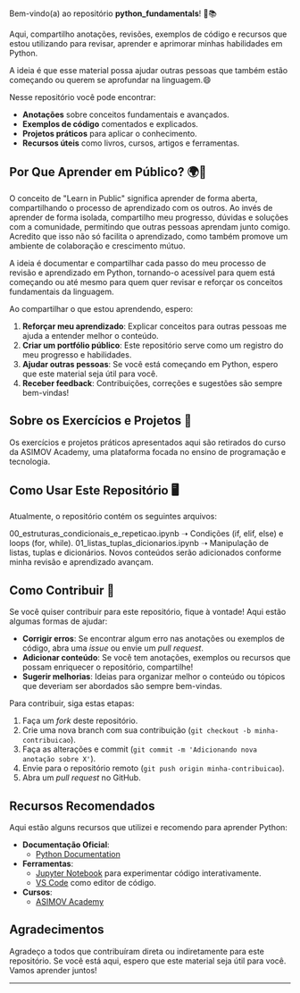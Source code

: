 Bem-vindo(a) ao repositório **python_fundamentals**! 🐍📚

Aqui, compartilho anotações, revisões, exemplos de código e recursos que estou utilizando para revisar, aprender e aprimorar minhas habilidades em Python. 

A ideia é que esse material possa ajudar outras pessoas que também estão começando ou querem se aprofundar na linguagem.😄

Nesse repositório você pode encontrar:

- **Anotações** sobre conceitos fundamentais e avançados.
- **Exemplos de código** comentados e explicados.
- **Projetos práticos** para aplicar o conhecimento.
- **Recursos úteis** como livros, cursos, artigos e ferramentas.

## Por Que Aprender em Público? 🌍📖

O conceito de "Learn in Public" significa aprender de forma aberta, compartilhando o processo de aprendizado com os outros. Ao invés de aprender de forma isolada, compartilho meu progresso, dúvidas e soluções com a comunidade, permitindo que outras pessoas aprendam junto comigo. Acredito que isso não só facilita o aprendizado, como também promove um ambiente de colaboração e crescimento mútuo.

A ideia é documentar e compartilhar cada passo do meu processo de revisão e aprendizado em Python, tornando-o acessível para quem está começando ou até mesmo para quem quer revisar e reforçar os conceitos fundamentais da linguagem.

Ao compartilhar o que estou aprendendo, espero:

1. **Reforçar meu aprendizado**: Explicar conceitos para outras pessoas me ajuda a entender melhor o conteúdo.
2. **Criar um portfólio público**: Este repositório serve como um registro do meu progresso e habilidades.
3. **Ajudar outras pessoas**: Se você está começando em Python, espero que este material seja útil para você.
4. **Receber feedback**: Contribuições, correções e sugestões são sempre bem-vindas!

## Sobre os Exercícios e Projetos 🌟

Os exercícios e projetos práticos apresentados aqui são retirados do curso da ASIMOV Academy, uma plataforma focada no ensino de programação e tecnologia.

## Como Usar Este Repositório 🖥️

Atualmente, o repositório contém os seguintes arquivos:

00_estruturas_condicionais_e_repeticao.ipynb ➝ Condições (if, elif, else) e loops (for, while).
01_listas_tuplas_dicionarios.ipynb ➝ Manipulação de listas, tuplas e dicionários.
Novos conteúdos serão adicionados conforme minha revisão e aprendizado avançam.

## Como Contribuir 🤝

Se você quiser contribuir para este repositório, fique à vontade! Aqui estão algumas formas de ajudar:

- **Corrigir erros**: Se encontrar algum erro nas anotações ou exemplos de código, abra uma *issue* ou envie um *pull request*.
- **Adicionar conteúdo**: Se você tem anotações, exemplos ou recursos que possam enriquecer o repositório, compartilhe!
- **Sugerir melhorias**: Ideias para organizar melhor o conteúdo ou tópicos que deveriam ser abordados são sempre bem-vindas.

Para contribuir, siga estas etapas:

1. Faça um *fork* deste repositório.
2. Crie uma nova branch com sua contribuição (`git checkout -b minha-contribuicao`).
3. Faça as alterações e commit (`git commit -m 'Adicionando nova anotação sobre X'`).
4. Envie para o repositório remoto (`git push origin minha-contribuicao`).
5. Abra um *pull request* no GitHub.

## Recursos Recomendados 

Aqui estão alguns recursos que utilizei e recomendo para aprender Python:

- **Documentação Oficial**:
  - [Python Documentation](https://docs.python.org/3/)
- **Ferramentas**:
  - [Jupyter Notebook](https://jupyter.org/) para experimentar código interativamente.
  - [VS Code](https://code.visualstudio.com/) como editor de código.
- **Cursos**:
  - [ASIMOV Academy](https://asimov.academy/)

## Agradecimentos

Agradeço a todos que contribuíram direta ou indiretamente para este repositório. Se você está aqui, espero que este material seja útil para você. Vamos aprender juntos!

---


